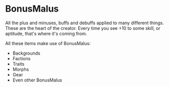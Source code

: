 # BonusMalus

All the plus and minuses, buffs and debuffs applied to many different things.
These are the heart of the creator.  Every time you see +10 to some skill, or aptitude, that's where it's coming from.

All these items make use of BonusMalus:
* Backgrounds
* Factions
* Traits
* Morphs
* Gear
* Even other BonusMalus
